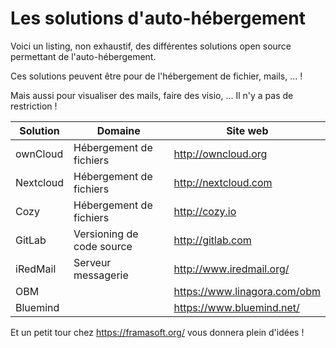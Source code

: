 # Les solutions d'auto-hébergement

Voici un listing, non exhaustif,
des différentes solutions open source permettant de l'auto-hébergement.

Ces solutions peuvent être pour de l'hébergement de fichier, mails, ... ! 

Mais aussi pour visualiser des mails, faire des visio, ...
Il n'y a pas de restriction !

| Solution | Domaine | Site web |
| -- | -- | -- |
| ownCloud | Hébergement de fichiers | http://owncloud.org |
| Nextcloud | Hébergement de fichiers | http://nextcloud.com |
| Cozy | Hébergement de fichiers | http://cozy.io |
| GitLab | Versioning de code source | http://gitlab.com |
| iRedMail | Serveur messagerie | http://www.iredmail.org/ |
| OBM | | https://www.linagora.com/obm |
| Bluemind | | https://www.bluemind.net/ |

Et un petit tour chez https://framasoft.org/ vous donnera plein d'idées !
